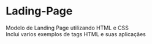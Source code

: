 # Lading-Page
Modelo de Landing Page utilizando HTML e CSS <br>
Inclui varios exemplos de tags HTML e suas aplicaçães
